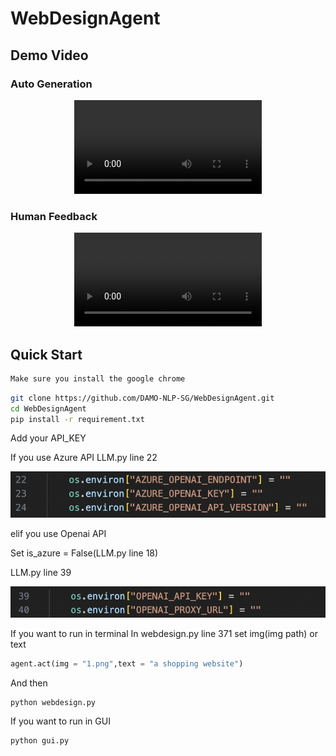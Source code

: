 # WebDesignAgent
## Demo Video
### Auto Generation
<div align="center"><video src="assets/autogen.mp4"></div>

### Human Feedback
<div align="center"><video src="assets/feedback.mp4"></div>


## Quick Start

```bash
Make sure you install the google chrome
```

```bash
git clone https://github.com/DAMO-NLP-SG/WebDesignAgent.git
cd WebDesignAgent
pip install -r requirement.txt
```

Add your API_KEY

If you use Azure API
LLM.py line 22
<div style="text-align: center;">
  <img src="assets/azure_api.png"/>
</div>

elif you use Openai API

Set is_azure = False(LLM.py line 18)

LLM.py line 39
<div style="text-align: center;">
  <img src="assets/openai_api.png"/>
</div>


If you want to run in terminal
In webdesign.py line 371 set img(img path) or text

```python
agent.act(img = "1.png",text = "a shopping website")
```

And then
```bash
python webdesign.py
```


If you want to run in GUI
```python
python gui.py
```



